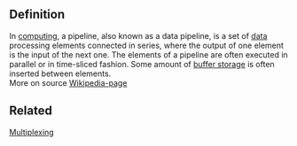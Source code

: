 ## Definition
In [computing](https://en.wikipedia.org/wiki/Computing), a pipeline, also known as a data pipeline, is a set of [data](https://en.wikipedia.org/wiki/Data) processing elements connected in series, where the output of one element is the input of the next one. The elements of a pipeline are often executed in parallel or in time-sliced fashion. Some amount of [buffer storage](https://en.wikipedia.org/wiki/Buffer_(computer_science)) is often inserted between elements.\
More on source [Wikipedia-page](https://en.wikipedia.org/wiki/Pipeline_(computing))

## Related
[Multiplexing](multiplexing)
